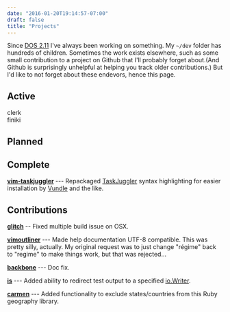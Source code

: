 ```yaml
---
date: "2016-01-20T19:14:57-07:00"
draft: false
title: "Projects"
---
```


Since [DOS 2.11](https://en.wikipedia.org/wiki/DOS) I've always been working on something. My `~/dev` folder has hundreds of children. Sometimes the work exists elsewhere, such as some small contribution to a project on Github that I'll probably forget about.(And Github is surprisingly unhelpful at helping you track older contributions.) But I'd like to not forget about these endevors, hence this page.

## Active
clerk  
finiki  

## Planned
## Complete

[**vim-taskjuggler**](https://github.com/kalafut/vim-taskjuggler) --- Repackaged [TaskJuggler](http://www.taskjuggler.org/) syntax highlighting for easier installation by [Vundle](https://github.com/VundleVim/Vundle.vim) and the like.

## Contributions

[**glitch**](https://github.com/levicook/glitch/pull/3) -- Fixed multiple build issue on OSX.

[**vimoutliner**](https://github.com/vimoutliner/vimoutliner/pulls?q=is%3Apr+author%3Akalafut) --- Made help documentation UTF-8 compatible. This was pretty silly, actually. My original request was to just change "régime" back to "regime" to make things work, but that was rejected...

[**backbone**](https://github.com/jashkenas/backbone/pull/2889) --- Doc fix.

[**is**](https://github.com/tylerb/is/issues/2) --- Added ability to redirect test output to a specified [io.Writer](https://golang.org/pkg/io/#Writer).

[**carmen**](https://github.com/jim/carmen/commits?author=kalafut) --- Added functionality to exclude states/countries from this Ruby geography library.

